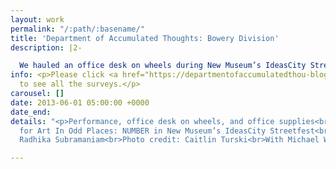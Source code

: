 ```yaml
---
layout: work
permalink: "/:path/:basename/"
title: 'Department of Accumulated Thoughts: Bowery Division'
description: |2-

  We hauled an office desk on wheels during New Museum’s IdeasCity Streetfest for Art in Odd Places: NUMBER. We interacted and surveyed the public through a rigorous and absurdist method of data collecting for the Department of Accumulated Thoughts to record a particular time of day in the Bowery/LES location.
info: <p>Please click <a href="https://departmentofaccumulatedthou-blog.tumblr.com/">HERE</a>
  to see all the surveys.</p>
carousel: []
date: 2013-06-01 05:00:00 +0000
date_end: 
details: "<p>Performance, office desk on wheels, and office supplies<br>Performance
  for Art In Odd Places: NUMBER in New Museum’s IdeasCity Streetfest<br>Curated by
  Radhika Subramaniam<br>Photo credit: Caitlin Turski<br>With Michael Watson</p>"

---
```


